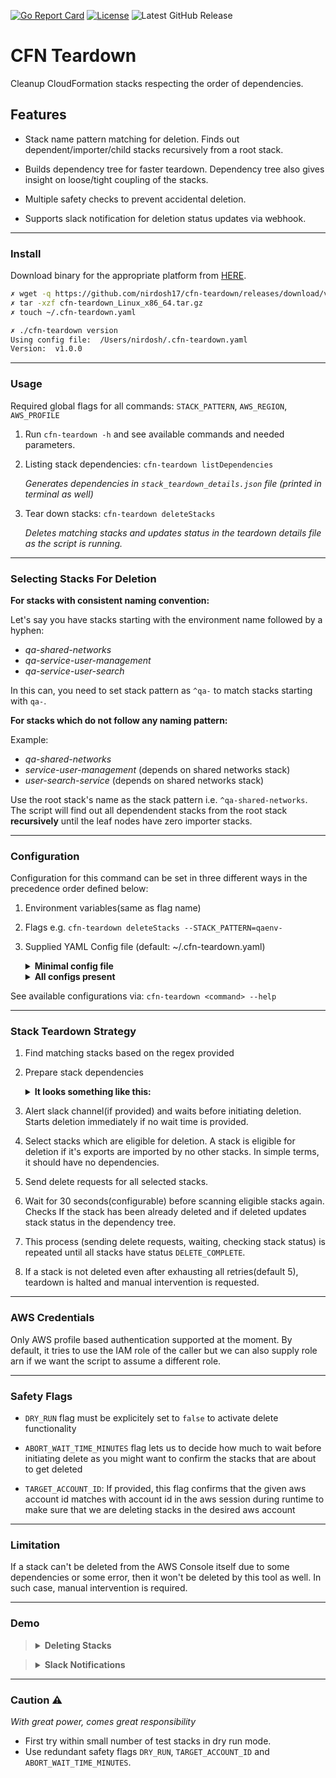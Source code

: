 [![Go Report Card](https://goreportcard.com/badge/github.com/nirdosh17/cfn-teardown)](https://goreportcard.com/report/github.com/nirdosh17/cfn-teardown)
[![License](https://img.shields.io/badge/License-Apache%202.0-blue.svg)](https://github.com/nirdosh17/cfn-teardown/blob/main/LICENSE)
![Latest GitHub Release](https://img.shields.io/github/release/nirdosh17/cfn-teardown)

# CFN Teardown
Cleanup CloudFormation stacks respecting the order of dependencies.

## Features

- Stack name pattern matching for deletion. Finds out dependent/importer/child stacks recursively from a root stack.

- Builds dependency tree for faster teardown. Dependency tree also gives insight on loose/tight coupling of the stacks.

- Multiple safety checks to prevent accidental deletion.

- Supports slack notification for deletion status updates via webhook.

---

### Install
Download binary for the appropriate platform from [HERE](https://github.com/nirdosh17/cfn-teardown/releases).

```bash
✗ wget -q https://github.com/nirdosh17/cfn-teardown/releases/download/v1.0.0/cfn-teardown_Linux_x86_64.tar.gz
✗ tar -xzf cfn-teardown_Linux_x86_64.tar.gz
✗ touch ~/.cfn-teardown.yaml 

✗ ./cfn-teardown version
Using config file:  /Users/nirdosh/.cfn-teardown.yaml
Version:  v1.0.0
```

---
### Usage
Required global flags for all commands: `STACK_PATTERN`, `AWS_REGION`, `AWS_PROFILE`

1. Run `cfn-teardown -h` and see available commands and needed parameters.

2. Listing stack dependencies: `cfn-teardown listDependencies`

	_Generates dependencies in  `stack_teardown_details.json` file (printed in terminal as well)_

2. Tear down stacks: `cfn-teardown deleteStacks`

	_Deletes matching stacks and updates status in the teardown details file as the script is running._

---

### Selecting Stacks For Deletion
**For stacks with consistent naming convention:**

Let's say you have stacks starting with the environment name followed by a hyphen:
- _qa-shared-networks_
- _qa-service-user-management_
- _qa-service-user-search_

In this can, you need to set stack pattern as `^qa-` to match stacks starting with `qa-`.

**For stacks which do not follow any naming pattern:**

Example:
- _qa-shared-networks_
- _service-user-management_ (depends on shared networks stack)
- _user-search-service_ (depends on shared networks stack)

Use the root stack's name as the stack pattern i.e. `^qa-shared-networks`. The script will find out all dependendent stacks from the root stack **recursively** until the leaf nodes have zero importer stacks.

---
### Configuration

Configuration for this command can be set in three different ways in the precedence order defined below:
1. Environment variables(same as flag name)
2. Flags e.g. `cfn-teardown deleteStacks --STACK_PATTERN=qaenv-`
3. Supplied YAML Config file (default: ~/.cfn-teardown.yaml)
    <details>
    <summary><b>Minimal config file</b></summary>

    ```yaml
    AWS_REGION: us-east-1
    AWS_PROFILE: staging
    STACK_PATTERN: qa-
    ```
    </details>
    <details>
    <summary><b>All configs present</b></summary>

    ```yaml
    AWS_REGION: us-east-1
    AWS_PROFILE: staging
    TARGET_ACCOUNT_ID: 121212121212
    STACK_PATTERN: qa-
    ABORT_WAIT_TIME_MINUTES: 20
    STACK_WAIT_TIME_SECONDS: 30
    MAX_DELETE_RETRY_COUNT: 5
    SLACK_WEBHOOK_URL: https://hooks.slack.com/services/dummy/dummy/long_hash
    ROLE_ARN: "<arn>"
    DRY_RUN: "false"
    ```
    </details>

See available configurations via: `cfn-teardown <command> --help`

---
### Stack Teardown Strategy

1. Find matching stacks based on the regex provided

2. Prepare stack dependencies
    <details>
    <summary><b>It looks something like this:</b></summary>

      ```json
      {
        "staging-bucket-archived-items": {
          "StackName": "staging-bucket-archived-items",
          "Status": "CREATE_COMPLETE",
          "StackStatusReason": "",
          "DeleteStartedAt": "2021-02-07T03:35:43Z",
          "DeleteCompletedAt": "",
          "DeletionTimeInMinutes": "",
          "DeleteAttempt": 0,
          "Exports": [
            "staging:ItemsArchiveBucket",
            "staging:ItemsArchiveBucketArn"
          ],
          "ActiveImporterStacks": {
            "staging-products-service": {}
          },
          "CFNConsoleLink": "https://console.aws.amazon.com/cloudformation/home?region=us-east-1#/stacks/stackinfo?stackId=staging-bucket-archived-items"
        },
        "staging-products-service": {
          "StackName": "staging-products-service",
          "Status": "CREATE_COMPLETE",
          "StackStatusReason": "",
          "DeleteStartedAt": "2021-02-07T03:30:54Z",
          "DeleteCompletedAt": "",
          "DeletionTimeInMinutes": "",
          "DeleteAttempt": 0,
          "Exports": [
            "staging:ProductsServiceEndpoint"
          ],
          "ActiveImporterStacks": {},
          "CFNConsoleLink": "https://console.aws.amazon.com/cloudformation/home?region=us-east-1#/stacks/stackinfo?stackId=staging-products-service"
        }
      }
      ```
    </details>

3. Alert slack channel(if provided) and waits before initiating deletion. Starts deletion immediately if no wait time is provided.

4. Select stacks which are eligible for deletion. A stack is eligible for deletion if it's exports are imported by no other stacks. In simple terms, it should have no dependencies.

5. Send delete requests for all selected stacks.

6. Wait for 30 seconds(configurable) before scanning eligible stacks again. Checks If the stack has been already deleted and if deleted updates stack status in the dependency tree.

7. This process (sending delete requests, waiting, checking stack status) is repeated until all stacks have status `DELETE_COMPLETE`.

8. If a stack is not deleted even after exhausting all retries(default 5), teardown is halted and manual intervention is requested.

---

### AWS Credentials
Only AWS profile based authentication supported at the moment. By default, it tries to use the IAM role of the caller but we can also supply role arn if we want the script to assume a different role.

---

### Safety Flags

- `DRY_RUN` flag must be explicitely set to `false` to activate delete functionality

- `ABORT_WAIT_TIME_MINUTES` flag lets us to decide how much to wait before initiating delete as you might want to confirm the stacks that are about to get deleted

- `TARGET_ACCOUNT_ID`: If provided, this flag confirms that the given aws account id matches with account id in the aws session during runtime to make sure that we are deleting stacks in the desired aws account

---

### Limitation
If a stack can't be deleted from the AWS Console itself due to some dependencies or some error, then it won't be deleted by this tool as well. In such case, manual intervention is required.

---

### Demo
> <details><summary><strong>Deleting Stacks</strong></summary>
> <img src="https://user-images.githubusercontent.com/5920689/130366139-30912d09-7d79-4537-8809-014c75ce38c0.gif" width="600" alt="deleting stacks" />

> <details><summary><strong>Slack Notifications</strong></summary>
> <img src="https://user-images.githubusercontent.com/5920689/130365254-dd2d911d-803b-4c02-93ec-2f78badedb6a.png" width="600" alt="slack notifications sample" />


---
### Caution :warning:
_With great power, comes great responsibility_
- First try within small number of test stacks in dry run mode.
- Use redundant safety flags `DRY_RUN`, `TARGET_ACCOUNT_ID` and `ABORT_WAIT_TIME_MINUTES`.
